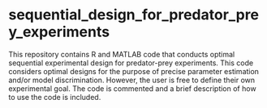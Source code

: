 # sequential_design_for_predator_prey_experiments
This repository contains R and MATLAB code that conducts optimal sequential experimental design for predator-prey experiments. This code considers optimal designs for the purpose of precise parameter estimation and/or model discrimination. However, the user is free to define their own experimental goal. The code is commented and a brief description of how to use the code is included.
